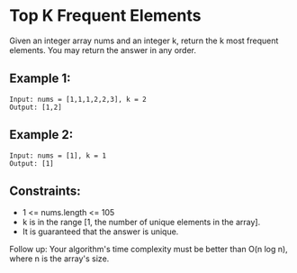 # Top K Frequent Elements

Given an integer array nums and an integer k, return the k most frequent elements. You may return the answer in any order.

## Example 1:

```
Input: nums = [1,1,1,2,2,3], k = 2
Output: [1,2]
```

## Example 2:

```
Input: nums = [1], k = 1
Output: [1]
```

## Constraints:

- 1 <= nums.length <= 105
- k is in the range [1, the number of unique elements in the array].
- It is guaranteed that the answer is unique.

Follow up: Your algorithm's time complexity must be better than O(n log n), where n is the array's size.
